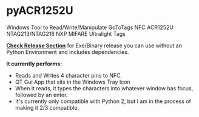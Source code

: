 # pyACR1252U
Windows Tool to Read/Write/Manipulate GoToTags NFC ACR1252U NTAG213/NTAG216 NXP MIFARE Ultralight Tags

**[Check Release Section](/releases)** for Exe/Binary release you can use without an Python Environment and includes dependencies.

**It currently performs:**
* Reads and Writes 4 character pins to NFC.
* QT Gui App that sits in the Windows Tray Icon
* When it reads, it types the characters into whatever window has focus, followed by an enter.
* It's currently only compatible with Python 2, but I am in the process of making it 2/3 compatible.